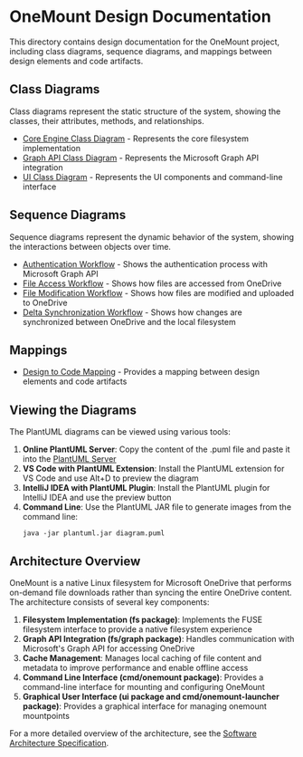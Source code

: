 # OneMount Design Documentation

This directory contains design documentation for the OneMount project, including class diagrams, sequence diagrams, and mappings between design elements and code artifacts.

## Class Diagrams

Class diagrams represent the static structure of the system, showing the classes, their attributes, methods, and relationships.

- [Core Engine Class Diagram](../2-architecture-and-design/resources/core-engine-class-diagram.puml) - Represents the core filesystem implementation
- [Graph API Class Diagram](../2-architecture-and-design/resources/graph-api-class-diagram.puml) - Represents the Microsoft Graph API integration
- [UI Class Diagram](../2-architecture-and-design/resources/ui-class-diagram.puml) - Represents the UI components and command-line interface

## Sequence Diagrams

Sequence diagrams represent the dynamic behavior of the system, showing the interactions between objects over time.

- [Authentication Workflow](../2-architecture-and-design/resources/auth-sequence-diagram.puml) - Shows the authentication process with Microsoft Graph API
- [File Access Workflow](../2-architecture-and-design/resources/file-access-sequence-diagram.puml) - Shows how files are accessed from OneDrive
- [File Modification Workflow](../2-architecture-and-design/resources/file-modification-sequence-diagram.puml) - Shows how files are modified and uploaded to OneDrive
- [Delta Synchronization Workflow](../2-architecture-and-design/resources/delta-sync-sequence-diagram.puml) - Shows how changes are synchronized between OneDrive and the local filesystem

## Mappings

- [Design to Code Mapping](../3-implementation/design-to-code-mapping.md) - Provides a mapping between design elements and code artifacts

## Viewing the Diagrams

The PlantUML diagrams can be viewed using various tools:

1. **Online PlantUML Server**: Copy the content of the .puml file and paste it into the [PlantUML Server](http://www.plantuml.com/plantuml/uml/)
2. **VS Code with PlantUML Extension**: Install the PlantUML extension for VS Code and use Alt+D to preview the diagram
3. **IntelliJ IDEA with PlantUML Plugin**: Install the PlantUML plugin for IntelliJ IDEA and use the preview button
4. **Command Line**: Use the PlantUML JAR file to generate images from the command line:
   ```
   java -jar plantuml.jar diagram.puml
   ```

## Architecture Overview

OneMount is a native Linux filesystem for Microsoft OneDrive that performs on-demand file downloads rather than syncing the entire OneDrive content. The architecture consists of several key components:

1. **Filesystem Implementation (fs package)**: Implements the FUSE filesystem interface to provide a native filesystem experience
2. **Graph API Integration (fs/graph package)**: Handles communication with Microsoft's Graph API for accessing OneDrive
3. **Cache Management**: Manages local caching of file content and metadata to improve performance and enable offline access
4. **Command Line Interface (cmd/onemount package)**: Provides a command-line interface for mounting and configuring OneMount
5. **Graphical User Interface (ui package and cmd/onemount-launcher package)**: Provides a graphical interface for managing onemount mountpoints

For a more detailed overview of the architecture, see the [Software Architecture Specification](../2-architecture-and-design/software-architecture-specification.md).
